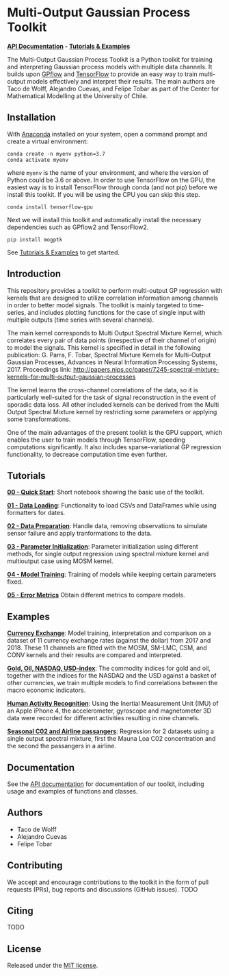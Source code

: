 # Multi-Output Gaussian Process Toolkit

**[API Documentation](https://games-uchile.github.io/mogptk/) - [Tutorials & Examples](https://github.com/GAMES-UChile/mogptk#tutorials)**

The Multi-Output Gaussian Process Toolkit is a Python toolkit for training and interpreting Gaussian process models with multiple data channels. It builds upon [GPflow](https://www.gpflow.org/) and [TensorFlow](https://www.tensorflow.org/) to provide an easy way to train multi-output models effectively and interpret their results. The main authors are Taco de Wolff, Alejandro Cuevas, and Felipe Tobar as part of the Center for Mathematical Modelling at the University of Chile.

## Installation
With [Anaconda](https://www.anaconda.com/distribution/) installed on your system, open a command prompt and create a virtual environment:

```
conda create -n myenv python=3.7
conda activate myenv
```

where `myenv` is the name of your environment, and where the version of Python could be 3.6 or above. In order to use TensorFlow on the GPU, the easiest way is to install TensorFlow through conda (and not pip) before we install this toolkit. If you will be using the CPU you can skip this step.

```
conda install tensorflow-gpu
```

Next we will install this toolkit and automatically install the necessary dependencies such as GPflow2 and TensorFlow2.

```
pip install mogptk
```

See [Tutorials & Examples](https://github.com/GAMES-UChile/mogptk#tutorials) to get started.

## Introduction
This repository provides a toolkit to perform multi-output GP regression with kernels that are designed to utilize correlation information among channels in order to better model signals. The toolkit is mainly targeted to time-series, and includes plotting functions for the case of single input with multiple outputs (time series with several channels).

The main kernel corresponds to Multi Output Spectral Mixture Kernel, which correlates every pair of data points (irrespective of their channel of origin) to model the signals. This kernel is specified in detail in the following publication: G. Parra, F. Tobar, Spectral Mixture Kernels for Multi-Output Gaussian Processes, Advances in Neural Information Processing Systems, 2017. Proceedings link: http://papers.nips.cc/paper/7245-spectral-mixture-kernels-for-multi-output-gaussian-processes

The kernel learns the cross-channel correlations of the data, so it is particularly well-suited for the task of signal reconstruction in the event of sporadic data loss. All other included kernels can be derived from the Multi Output Spectral Mixture kernel by restricting some parameters or applying some transformations.

One of the main advantages of the present toolkit is the GPU support, which enables the user to train models through TensorFlow, speeding computations significantly. It also includes sparse-variational GP regression functionality, to decrease computation time even further.

## Tutorials

**[00 - Quick Start](https://github.com/GAMES-UChile/mogptk/blob/master/examples/00_Quick_Start.ipynb)**: Short notebook showing the basic use of the toolkit.

**[01 - Data Loading](https://github.com/GAMES-UChile/mogptk/blob/master/examples/01_Data_Loading.ipynb)**: Functionality to load CSVs and DataFrames while using formatters for dates.

**[02 - Data Preparation](https://github.com/GAMES-UChile/mogptk/blob/master/examples/02_Data_Preparation.ipynb)**: Handle data, removing observations to simulate sensor failure and apply tranformations to the data.

**[03 - Parameter Initialization](https://github.com/GAMES-UChile/mogptk/blob/master/examples/03_Parameter_Initialization.ipynb)**: Parameter initialization using different methods, for single output regression using spectral mixture kernel and multioutput case using MOSM kernel.

**[04 - Model Training](https://github.com/GAMES-UChile/mogptk/blob/master/examples/04_Model_Training.ipynb)**: Training of models while keeping certain parameters fixed.

**[05 - Error Metrics](https://github.com/GAMES-UChile/mogptk/blob/master/examples/05_Error_Metrics.ipynb)** Obtain different metrics to compare models.

## Examples

**[Currency Exchange](https://github.com/GAMES-UChile/mogptk/blob/master/examples/example_currency_exchange.ipynb)**: Model training, interpretation and comparison on a dataset of 11 currency exchange rates (against the dollar) from 2017 and 2018. These 11 channels are fitted with the MOSM, SM-LMC, CSM, and CONV kernels and their results are compared and interpreted.

**[Gold, Oil, NASDAQ, USD-index](https://github.com/GAMES-UChile/mogptk/blob/master/examples/example_GONU.ipynb)**: The commodity indices for gold and oil, together with the indices for the NASDAQ and the USD against a basket of other currencies, we train multiple models to find correlations between the macro economic indicators.

**[Human Activity Recognition](https://github.com/GAMES-UChile/mogptk/blob/master/examples/example_HAR.ipynb)**: Using the Inertial Measurement Unit (IMU) of an Apple iPhone 4, the accelerometer, gyroscope and magnetometer 3D data were recorded for different activities resulting in nine channels.

**[Seasonal C02 and Airline passangers](https://github.com/GAMES-UChile/mogptk/blob/master/examples/example_single_output_spectral_mixture.ipynb)**: Regression for 2 datasets using a single output spectral mixture, first the Mauna Loa C02 concentration and the second the passangers in a airline.

## Documentation
See the [API documentation](https://games-uchile.github.io/mogptk/) for documentation of our toolkit, including usage and examples of functions and classes.

## Authors
- Taco de Wolff
- Alejandro Cuevas
- Felipe Tobar

## Contributing
We accept and encourage contributions to the toolkit in the form of pull requests (PRs), bug reports and discussions (GitHub issues). TODO

## Citing
TODO

## License
Released under the [MIT license](LICENSE).
